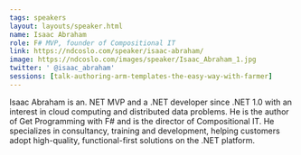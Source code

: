 ```yaml
---
tags: speakers
layout: layouts/speaker.html
name: Isaac Abraham
role: F# MVP, founder of Compositional IT
link: https://ndcoslo.com/speaker/isaac-abraham/
image: https://ndcoslo.com/images/speaker/Isaac_Abraham_1.jpg
twitter: ' @isaac_abraham'
sessions: [talk-authoring-arm-templates-the-easy-way-with-farmer]
---
```

Isaac Abraham is an. NET MVP and a .NET developer since .NET 1.0 with an interest in cloud computing and distributed data problems. He is the author of Get Programming with F# and is the director of Compositional IT. He specializes in consultancy, training and development, helping customers adopt high-quality, functional-first solutions on the .NET platform.